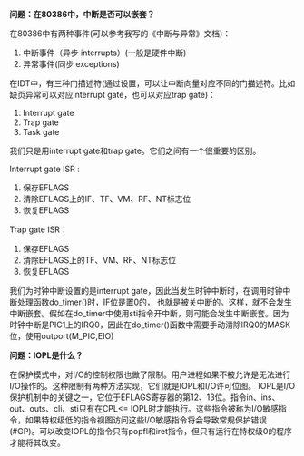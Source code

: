 **问题：在80386中，中断是否可以嵌套？**

在80386中有两种事件(可以参考我写的《中断与异常》文档)：

1. 中断事件（异步 interrupts）(一般是硬件中断)
2. 异常事件(同步 exceptions)

在IDT中，有三种门描述符(通过设置，可以让中断向量对应不同的门描述符。比如缺页异常可以对应interrupt gate，也可以对应trap gate)：

1. Interrupt gate
2. Trap gate
3. Task gate

我们只是用interrupt gate和trap gate。它们之间有一个很重要的区别。

Interrupt gate ISR :

1. 保存EFLAGS
2. 清除EFLAGS上的IF、TF、VM、RF、NT标志位
3. 恢复EFLAGS

Trap gate ISR：

1. 保存EFLAGS
2. 清除EFLAGS上的TF、VM、RF、NT标志位
3. 恢复EFLAGS

我们为时钟中断设置的是interrupt gate，因此当发生时钟中断时，在调用时钟中断处理函数do_timer()时，IF位是置0的， 也就是被关中断的。这样，就不会发生中断嵌套。假如在do_timer中使用sti指令开中断，则可能会发生中断嵌套。因为时钟中断是PIC1上的IRQ0，因此在do_timer()函数中需要手动清除IRQ0的MASK位，使用outport(M_PIC,EIO)

**问题：IOPL是什么？**

在保护模式中，对I/O的控制权限也做了限制。用户进程如果不被允许是无法进行I/O操作的。这种限制有两种方法实现，它们就是IOPL和I/O许可位图。
IOPL是I/O保护机制中的关键之一，它位于EFLAGS寄存器的第12、13位。指令in、ins、out、outs、cli、sti只有在CPL<= IOPL时才能执行。这些指令被称为I/O敏感指令，如果特权级低的指令视图访问这些I/O敏感指令将会导致常规保护错误(#GP)。可以改变IOPL的指令只有popfl和iret指令，但只有运行在特权级0的程序才能将其改变。
